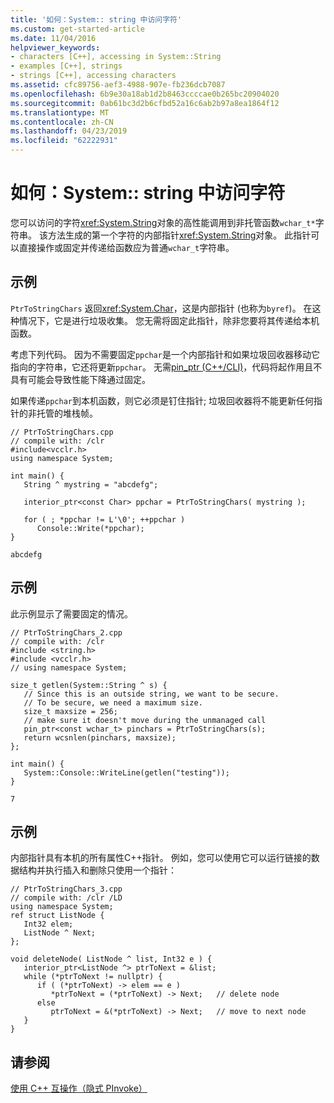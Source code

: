 ```yaml
---
title: '如何：System:: string 中访问字符'
ms.custom: get-started-article
ms.date: 11/04/2016
helpviewer_keywords:
- characters [C++], accessing in System::String
- examples [C++], strings
- strings [C++], accessing characters
ms.assetid: cfc89756-aef3-4988-907e-fb236dcb7087
ms.openlocfilehash: 6b9e30a18ab1d2b8463ccccae0b265bc20904020
ms.sourcegitcommit: 0ab61bc3d2b6cfbd52a16c6ab2b97a8ea1864f12
ms.translationtype: MT
ms.contentlocale: zh-CN
ms.lasthandoff: 04/23/2019
ms.locfileid: "62222931"
---
```

# <a name="how-to-access-characters-in-a-systemstring"></a>如何：System:: string 中访问字符

您可以访问的字符<xref:System.String>对象的高性能调用到非托管函数`wchar_t*`字符串。 该方法生成的第一个字符的内部指针<xref:System.String>对象。 此指针可以直接操作或固定并传递给函数应为普通`wchar_t`字符串。

## <a name="example"></a>示例

`PtrToStringChars` 返回<xref:System.Char>，这是内部指针 (也称为`byref`)。 在这种情况下，它是进行垃圾收集。 您无需将固定此指针，除非您要将其传递给本机函数。

考虑下列代码。  因为不需要固定`ppchar`是一个内部指针和如果垃圾回收器移动它指向的字符串，它还将更新`ppchar`。 无需[pin_ptr (C++/CLI)](../extensions/pin-ptr-cpp-cli.md)，代码将起作用且不具有可能会导致性能下降通过固定。

如果传递`ppchar`到本机函数，则它必须是钉住指针; 垃圾回收器将不能更新任何指针的非托管的堆栈帧。

```
// PtrToStringChars.cpp
// compile with: /clr
#include<vcclr.h>
using namespace System;

int main() {
   String ^ mystring = "abcdefg";

   interior_ptr<const Char> ppchar = PtrToStringChars( mystring );

   for ( ; *ppchar != L'\0'; ++ppchar )
      Console::Write(*ppchar);
}
```

```Output
abcdefg
```

## <a name="example"></a>示例

此示例显示了需要固定的情况。

```
// PtrToStringChars_2.cpp
// compile with: /clr
#include <string.h>
#include <vcclr.h>
// using namespace System;

size_t getlen(System::String ^ s) {
   // Since this is an outside string, we want to be secure.
   // To be secure, we need a maximum size.
   size_t maxsize = 256;
   // make sure it doesn't move during the unmanaged call
   pin_ptr<const wchar_t> pinchars = PtrToStringChars(s);
   return wcsnlen(pinchars, maxsize);
};

int main() {
   System::Console::WriteLine(getlen("testing"));
}
```

```Output
7
```

## <a name="example"></a>示例

内部指针具有本机的所有属性C++指针。 例如，您可以使用它可以运行链接的数据结构并执行插入和删除只使用一个指针：

```
// PtrToStringChars_3.cpp
// compile with: /clr /LD
using namespace System;
ref struct ListNode {
   Int32 elem;
   ListNode ^ Next;
};

void deleteNode( ListNode ^ list, Int32 e ) {
   interior_ptr<ListNode ^> ptrToNext = &list;
   while (*ptrToNext != nullptr) {
      if ( (*ptrToNext) -> elem == e )
         *ptrToNext = (*ptrToNext) -> Next;   // delete node
      else
         ptrToNext = &(*ptrToNext) -> Next;   // move to next node
   }
}
```

## <a name="see-also"></a>请参阅

[使用 C++ 互操作（隐式 PInvoke）](../dotnet/using-cpp-interop-implicit-pinvoke.md)
